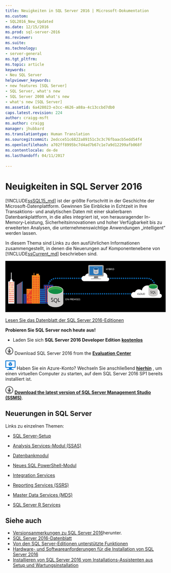 ```yaml
---
title: Neuigkeiten in SQL Server 2016 | Microsoft-Dokumentation
ms.custom:
- SQL2016_New_Updated
ms.date: 12/15/2016
ms.prod: sql-server-2016
ms.reviewer: 
ms.suite: 
ms.technology:
- server-general
ms.tgt_pltfrm: 
ms.topic: article
keywords:
- Neu SQL Server
helpviewer_keywords:
- new features [SQL Server]
- SQL Server, what's new
- SQL Server 2008 what's new
- what's new [SQL Server]
ms.assetid: 6a428023-e3cc-4626-a88a-4c13ccbd7db0
caps.latest.revision: 224
author: craigg-msft
ms.author: craigg
manager: jhubbard
ms.translationtype: Human Translation
ms.sourcegitcommit: 2edcce51c6822a89151c3c3c76fbaacb5edd54f4
ms.openlocfilehash: a702ff8995bc7d4ad7b67c1e7a9d12299afb068f
ms.contentlocale: de-de
ms.lasthandoff: 04/11/2017

---
```

# <a name="what39s-new-in-sql-server-2016"></a>Neuigkeiten in SQL Server 2016
 [!INCLUDE[ssSQL15_md](../includes/sssql15-md.md)] ist der größte Fortschritt in der Geschichte der Microsoft-Datenplattform. Gewinnen Sie Einblicke in Echtzeit in Ihre Transaktions- und analytischen Daten mit einer skalierbaren Datenbankplattform, in die alles integriert ist, von herausragender In-Memory-Leistung, Sicherheitsinnovationen und hoher Verfügbarkeit bis zu erweiterten Analysen, die unternehmenswichtige Anwendungen „intelligent“ werden lassen.
 
 In diesem Thema sind Links zu den ausführlichen Informationen zusammengestellt, in denen die Neuerungen auf Komponentenebene von [!INCLUDE[ssCurrent_md](../includes/sscurrent-md.md)] beschrieben sind.   
 
  ![SQL Server 2016](../sql-server/media/sql-server-2016.png) 
 
[Lesen Sie das Datenblatt der SQL Server 2016-Editionen](http://download.microsoft.com/download/8/A/2/8A2BC8C5-BBA0-4A9C-90BC-AC957D3454D9/SQL_Server_2016_Editions_datasheet.pdf)
 
    
 **Probieren Sie SQL Server noch heute aus!**    
 - Laden Sie sich **SQL Server 2016 Developer Edition** [**kostenlos**](https://www.microsoft.com/en-us/cloud-platform/sql-server-editions-developers)
 
 
[![Download from Evaluation Center](../analysis-services/media/download.png)](https://www.microsoft.com/en-us/evalcenter/evaluate-sql-server-2016) Download SQL Server 2016 from the **[Evaluation Center](https://www.microsoft.com/en-us/evalcenter/evaluate-sql-server-2016)** 
    
[![Azure Virtual Machine (klein)](../analysis-services/media/azure-virtual-machine-small.png)](https://azure.microsoft.com/en-us/marketplace/partners/microsoft/sqlserver2016sp1standardwindowsserver2016/) Haben Sie ein Azure-Konto?  Wechseln Sie anschließend **[hierhin](https://azure.microsoft.com/en-us/marketplace/partners/microsoft/sqlserver2016sp1standardwindowsserver2016/)** , um einen virtuellen Computer zu starten, auf dem SQL Server 2016 SP1 bereits installiert ist.  

 [![Download from Evaluation Center](../analysis-services/media/download.png)](https://msdn.microsoft.com/library/mt238290.aspx) [**Download the latest version of SQL Server Management Studio (SSMS)**](https://msdn.microsoft.com/library/mt238290.aspx).   

    
 ## <a name="whats-new-in-sql-server"></a>Neuerungen in SQL Server
Links zu einzelnen Themen:
 
 - [SQL Server-Setup](../database-engine/install-windows/installation-for-sql-server-2016.md)   
  
 - [Analysis Services-Modul (SSAS)](../analysis-services/what-s-new-in-analysis-services.md)  
  
 - [Datenbankmodul](../database-engine/configure-windows/what-s-new-in-sql-server-2016-database-engine.md)

 - [Neues SQL PowerShell-Modul](https://blogs.technet.microsoft.com/dataplatforminsider/2016/06/30/sql-powershell-july-2016-update/)
 
 - [Integration Services](../integration-services/what-s-new-in-integration-services-in-sql-server-2016.md)    
  
 - [Reporting Services (SSRS)](https://msdn.microsoft.com/library/ms170438.aspx)   
  
 - [Master Data Services &#40;MDS&#41;](../master-data-services/what-s-new-in-master-data-services-mds.md)    
       
 - [SQL Server R Services](../advanced-analytics/r-services/what-s-new-in-sql-server-r-services.md)    
      
  
    
## <a name="see-also"></a>Siehe auch    
 +   [Versionsanmerkungen zu SQL Server 2016](../sql-server/sql-server-2016-release-notes.md)herunter. 
+ [SQL Server 2016-Datenblatt](http://download.microsoft.com/download/C/5/3/C53C3AEF-653C-4598-8721-D522E8AC6A3A/SQL_Server_2016_Everything_Built-In_Datasheet_EN_US.pdf)
+ [Von den SQL Server-Editionen unterstützte Funktionen](https://msdn.microsoft.com/library/cc645993.aspx)
 + [Hardware- und Softwareanforderungen für die Installation von SQL Server 2016](../sql-server/install/hardware-and-software-requirements-for-installing-sql-server.md)
 + [Installieren von SQL Server 2016 vom Installations-Assistenten aus](../database-engine/install-windows/install-sql-server-from-the-installation-wizard-setup.md)
 [Setup und Wartungsinstallation](http://msdn.microsoft.com/library/6df72a78-6b36-4bc1-948e-04b4ebe46094)    


